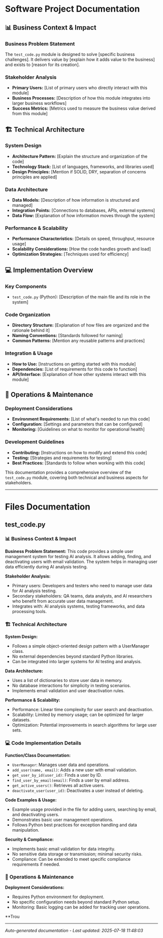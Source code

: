 # Software Project Documentation

## 📊 Business Context & Impact

### Business Problem Statement
The `test_code.py` module is designed to solve [specific business challenges]. It delivers value by [explain how it adds value to the business] and exists to [reason for its creation].

### Stakeholder Analysis  
- **Primary Users:** [List of primary users who directly interact with this module]
- **Business Processes:** [Description of how this module integrates into larger business workflows]
- **Success Metrics:** [Metrics used to measure the business value derived from this module]

## 🏗️ Technical Architecture

### System Design
- **Architecture Pattern:** [Explain the structure and organization of the code]
- **Technology Stack:** [List of languages, frameworks, and libraries used]
- **Design Principles:** [Mention if SOLID, DRY, separation of concerns principles are applied]

### Data Architecture
- **Data Models:** [Description of how information is structured and managed]
- **Integration Points:** [Connections to databases, APIs, external systems]
- **Data Flow:** [Explanation of how information moves through the system]

### Performance & Scalability
- **Performance Characteristics:** [Details on speed, throughput, resource usage]
- **Scalability Considerations:** [How the code handles growth and load]
- **Optimization Strategies:** [Techniques used for efficiency]

## 💻 Implementation Overview

### Key Components
- `test_code.py` (Python): [Description of the main file and its role in the system]

### Code Organization
- **Directory Structure:** [Explanation of how files are organized and the rationale behind it]
- **Naming Conventions:** [Standards followed for naming]
- **Common Patterns:** [Mention any reusable patterns and practices]

### Integration & Usage
- **How to Use:** [Instructions on getting started with this module]
- **Dependencies:** [List of requirements for this code to function]
- **API/Interface:** [Explanation of how other systems interact with this module]

## 🔧 Operations & Maintenance

### Deployment Considerations
- **Environment Requirements:** [List of what's needed to run this code]
- **Configuration:** [Settings and parameters that can be configured]
- **Monitoring:** [Guidelines on what to monitor for operational health]

### Development Guidelines
- **Contributing:** [Instructions on how to modify and extend this code]
- **Testing:** [Strategies and requirements for testing]
- **Best Practices:** [Standards to follow when working with this code]

This documentation provides a comprehensive overview of the `test_code.py` module, covering both technical and business aspects for stakeholders.

---

# Files Documentation

## test_code.py

### 📊 Business Context & Impact
**Business Problem Statement:**
This code provides a simple user management system for testing AI analysis. It allows adding, finding, and deactivating users with email validation. The system helps in managing user data efficiently during AI analysis testing.

**Stakeholder Analysis:**
- Primary users: Developers and testers who need to manage user data for AI analysis testing.
- Secondary stakeholders: QA teams, data analysts, and AI researchers who benefit from accurate user data management.
- Integrates with: AI analysis systems, testing frameworks, and data processing tools.

### 🏗️ Technical Architecture
**System Design:**
- Follows a simple object-oriented design pattern with a UserManager class.
- No external dependencies beyond standard Python libraries.
- Can be integrated into larger systems for AI testing and analysis.

**Data Architecture:**
- Uses a list of dictionaries to store user data in memory.
- No database interactions for simplicity in testing scenarios.
- Implements email validation and user deactivation rules.

**Performance & Scalability:**
- Performance: Linear time complexity for user search and deactivation.
- Scalability: Limited by memory usage; can be optimized for larger datasets.
- Optimization: Potential improvements in search algorithms for large user sets.

### 💻 Code Implementation Details
**Function/Class Documentation:**
- `UserManager`: Manages user data and operations.
- `add_user(name, email)`: Adds a new user with email validation.
- `get_user_by_id(user_id)`: Finds a user by ID.
- `find_user_by_email(email)`: Finds a user by email address.
- `get_active_users()`: Retrieves all active users.
- `deactivate_user(user_id)`: Deactivates a user instead of deleting.

**Code Examples & Usage:**
- Example usage provided in the file for adding users, searching by email, and deactivating users.
- Demonstrates basic user management operations.
- Follows Python best practices for exception handling and data manipulation.

**Security & Compliance:**
- Implements basic email validation for data integrity.
- No sensitive data storage or transmission; minimal security risks.
- Compliance: Can be extended to meet specific compliance requirements if needed.

### 🔧 Operations & Maintenance
**Deployment Considerations:**
- Requires Python environment for deployment.
- No specific configuration needs beyond standard Python setup.
- Monitoring: Basic logging can be added for tracking user operations.

**Trou

---
*Auto-generated documentation - Last updated: 2025-07-18 11:48:03*
